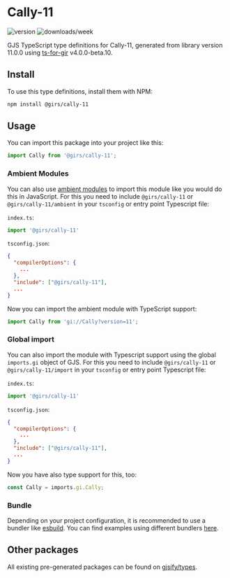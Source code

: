 
# Cally-11

![version](https://img.shields.io/npm/v/@girs/cally-11)
![downloads/week](https://img.shields.io/npm/dw/@girs/cally-11)


GJS TypeScript type definitions for Cally-11, generated from library version 11.0.0 using [ts-for-gir](https://github.com/gjsify/ts-for-gir) v4.0.0-beta.10.


## Install

To use this type definitions, install them with NPM:
```bash
npm install @girs/cally-11
```

## Usage

You can import this package into your project like this:
```ts
import Cally from '@girs/cally-11';
```

### Ambient Modules

You can also use [ambient modules](https://github.com/gjsify/ts-for-gir/tree/main/packages/cli#ambient-modules) to import this module like you would do this in JavaScript.
For this you need to include `@girs/cally-11` or `@girs/cally-11/ambient` in your `tsconfig` or entry point Typescript file:

`index.ts`:
```ts
import '@girs/cally-11'
```

`tsconfig.json`:
```json
{
  "compilerOptions": {
    ...
  },
  "include": ["@girs/cally-11"],
  ...
}
```

Now you can import the ambient module with TypeScript support: 

```ts
import Cally from 'gi://Cally?version=11';
```

### Global import

You can also import the module with Typescript support using the global `imports.gi` object of GJS.
For this you need to include `@girs/cally-11` or `@girs/cally-11/import` in your `tsconfig` or entry point Typescript file:

`index.ts`:
```ts
import '@girs/cally-11'
```

`tsconfig.json`:
```json
{
  "compilerOptions": {
    ...
  },
  "include": ["@girs/cally-11"],
  ...
}
```

Now you have also type support for this, too:

```ts
const Cally = imports.gi.Cally;
```

### Bundle

Depending on your project configuration, it is recommended to use a bundler like [esbuild](https://esbuild.github.io/). You can find examples using different bundlers [here](https://github.com/gjsify/ts-for-gir/tree/main/examples).

## Other packages

All existing pre-generated packages can be found on [gjsify/types](https://github.com/gjsify/types).

